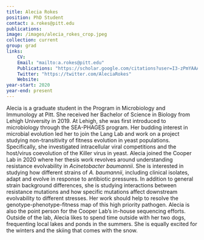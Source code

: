 ```yaml
---
title: Alecia Rokes
position: PhD Student
contact: a.rokes@pitt.edu
publications: 
image: /images/alecia_rokes_crop.jpeg
collection: current
group: grad
links:
    CV:
    Email: "mailto:a.rokes@pitt.edu"
    Publications: "https://scholar.google.com/citations?user=I3-zPmYAAAAJ&hl=en&oi=ao"
    Twitter: "https://twitter.com/AleciaRokes"
    Website:
year-start: 2020
year-end: present
---
```


Alecia is a graduate student in the Program in Microbiology and Immunology at Pitt. She received her Bachelor of Science in Biology from Lehigh University in 2019. At Lehigh, she was first introduced to microbiology through the SEA-PHAGES program. Her budding interest in microbial evolution led her to join the Lang Lab and work on a project studying non-transitivity of fitness evolution in yeast populations. Specifically, she investigated intracellular viral competitions and the host/virus coevolution of the Killer virus in yeast. Alecia joined the Cooper Lab in 2020 where her thesis work revolves around understanding resistance evolvability in <i>Acinetobacter baumannii</i>. She is interested in studying how different strains of <i>A. baumannii</i>, including clinical isolates, adapt and evolve in response to antibiotic pressures. In addition to general strain background differences, she is studying interactions between resistance mutations and how specific mutations affect downstream evolvability to different stresses. Her work should help to resolve the genotype-phenotype-fitness map of this high priority pathogen. Alecia is also the point person for the Cooper Lab’s in-house sequencing efforts. Outside of the lab, Alecia likes to spend time outside with her two dogs, frequenting local lakes and ponds in the summers. She is equally excited for the winters and the skiing that comes with the snow. 